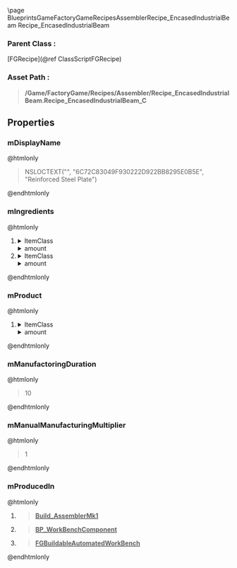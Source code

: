 \page BlueprintsGameFactoryGameRecipesAssemblerRecipe_EncasedIndustrialBeam Recipe_EncasedIndustrialBeam
### Parent Class :
[FGRecipe](@ref ClassScriptFGRecipe)
### Asset Path :
<b><blockquote>/Game/FactoryGame/Recipes/Assembler/Recipe_EncasedIndustrialBeam.Recipe_EncasedIndustrialBeam_C</blockquote></b>
## Properties

### mDisplayName
@htmlonly
<blockquote>NSLOCTEXT("", "6C72C83049F930222D922BB8295E0B5E", "Reinforced Steel Plate")</blockquote>
@endhtmlonly

### mIngredients
@htmlonly
<ol>
<li>
<details>
 <summary>ItemClass</summary>
<b><a href="_blueprints_game_factory_game_resource_parts_steel_plate_desc__steel_plate.html"><blockquote>Desc_SteelPlate</blockquote></a></b>
</details>
<details>
 <summary>amount</summary>
<blockquote>4</blockquote>
</details>
</li>
<li>
<details>
 <summary>ItemClass</summary>
<b><a href="_blueprints_game_factory_game_resource_parts_cement_desc__cement.html"><blockquote>Desc_Cement</blockquote></a></b>
</details>
<details>
 <summary>amount</summary>
<blockquote>5</blockquote>
</details>
</li>
</ol>
@endhtmlonly

### mProduct
@htmlonly
<ol>
<li>
<details>
 <summary>ItemClass</summary>
<b><a href="_blueprints_game_factory_game_resource_parts_steel_plate_reinforced_desc__steel_plate_reinforced.html"><blockquote>Desc_SteelPlateReinforced</blockquote></a></b>
</details>
<details>
 <summary>amount</summary>
<blockquote>1</blockquote>
</details>
</li>
</ol>
@endhtmlonly

### mManufactoringDuration
@htmlonly
<blockquote>10</blockquote>
@endhtmlonly

### mManualManufacturingMultiplier
@htmlonly
<blockquote>1</blockquote>
@endhtmlonly

### mProducedIn
@htmlonly
<ol>
<li>
<b><a href="_blueprints_game_factory_game_buildable_factory_assembler_mk1_build__assembler_mk1.html"><blockquote>Build_AssemblerMk1</blockquote></a></b>
</li>
<li>
<b><a href="_blueprints_game_factory_game_buildable-shared_work_bench_b_p__work_bench_component.html"><blockquote>BP_WorkBenchComponent</blockquote></a></b>
</li>
<li>
<b><a href="_class_script_f_g_buildable_automated_work_bench.html"><blockquote>FGBuildableAutomatedWorkBench</blockquote></a></b>
</li>
</ol>
@endhtmlonly

